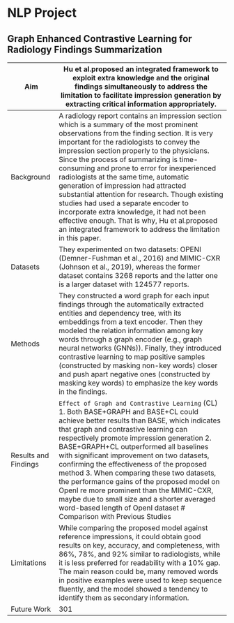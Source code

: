 # NLP Project

## Graph Enhanced Contrastive Learning for Radiology Findings Summarization

| Aim | Hu et al.proposed an integrated framework to exploit extra knowledge and the original findings simultaneously to address the limitation to facilitate impression generation by extracting critical information appropriately.| 
| ------- | --- | 
| Background | A radiology report contains an impression section which is a summary of the most prominent observations from the finding section. It is very important for the radiologists to convey the impression section properly to the physicians. Since the process of summarizing is time-consuming and prone to error for inexperienced radiologists at the same time, automatic generation of impression had attracted substantial attention for research. Though existing studies had used a separate encoder to incorporate extra knowledge, it had not been effective enough. That is why, Hu et al.proposed an integrated framework to address the limitation in this paper. | 
| Datasets | They experimented on two datasets: OPENI (Demner-Fushman et al., 2016) and MIMIC-CXR (Johnson et al., 2019), whereas the former dataset contains 3268 reports and the latter one is a larger dataset with 124577 reports. | 
| Methods | They constructed a word graph for each input findings through the automatically extracted entities and dependency tree, with its embeddings from a text encoder. Then they modeled the relation information among key words through a graph encoder (e.g., graph neural networks (GNNs)). Finally, they introduced contrastive learning to map positive samples (constructed by masking non-key words) closer and push apart negative ones (constructed by masking key words) to emphasize the key words in the findings. |  
| Results and Findings| `Effect of Graph and Contrastive Learning` (CL) <br> 1. Both BASE+GRAPH and BASE+CL could achieve better results than BASE, which indicates that graph and contrastive learning can respectively promote impression generation 2. BASE+GRAPH+CL outperformed all baselines with significant improvement on two datasets, confirming the effectiveness of the proposed method 3. When comparing these two datasets, the performance gains of the proposed model on OpenI re more prominent than the MIMIC-CXR, maybe due to small size and a shorter averaged word-based length of OpenI dataset # Comparison with Previous Studies | 
| Limitations | While comparing the proposed model against reference impressions, it could obtain good results on key, accuracy, and completeness, with 86%, 78%, and 92% similar to radiologists, while it is less preferred for readability with a 10% gap. The main reason could be, many removed words in positive examples were used to keep sequence fluently, and the model showed a tendency to identify them as secondary information.|  
| Future Work | 301 | 


